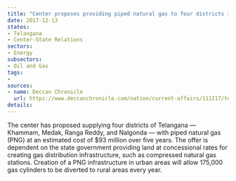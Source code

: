 ```yaml
---
title: "Center proposes providing piped natural gas to four districts in Telangana"
date: 2017-12-13
states:
- Telangana
- Center-State Relations
sectors:
- Energy
subsectors:
- Oil and Gas
tags:
- 
sources:
- name: Deccan Chronicle
  url: https://www.deccanchronicle.com/nation/current-affairs/111217/telangana-4-districts-to-get-piped-gas.html
details:
---
```


The center has proposed supplying four districts of Telangana — Khammam, Medak, Ranga Reddy, and Nalgonda — with piped natural gas (PNG) at an estimated cost of $93 million over five years. The offer is dependent on the state government providing land at concessional rates for creating gas distribution infrastructure, such as compressed natural gas stations. Creation of a PNG infrastructure in urban areas will allow 175,000 gas cylinders to be diverted to rural areas every year. 
